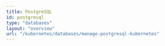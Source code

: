 ```yaml
---
title: PostgreSQL
id: postgresql
type: "databases"
layout: "overview"
url: "/kubernetes/databases/manage-postgresql-kubernetes"
---
```

